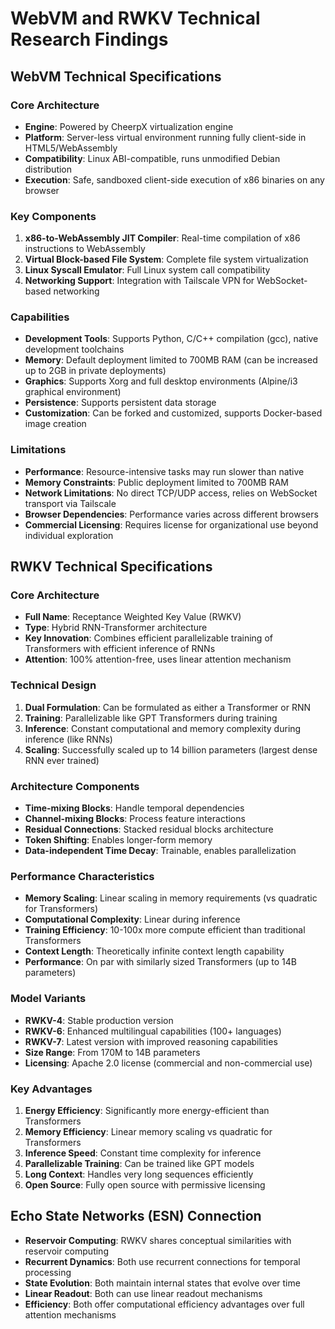 # WebVM and RWKV Technical Research Findings

## WebVM Technical Specifications

### Core Architecture
- **Engine**: Powered by CheerpX virtualization engine
- **Platform**: Server-less virtual environment running fully client-side in HTML5/WebAssembly
- **Compatibility**: Linux ABI-compatible, runs unmodified Debian distribution
- **Execution**: Safe, sandboxed client-side execution of x86 binaries on any browser

### Key Components
1. **x86-to-WebAssembly JIT Compiler**: Real-time compilation of x86 instructions to WebAssembly
2. **Virtual Block-based File System**: Complete file system virtualization
3. **Linux Syscall Emulator**: Full Linux system call compatibility
4. **Networking Support**: Integration with Tailscale VPN for WebSocket-based networking

### Capabilities
- **Development Tools**: Supports Python, C/C++ compilation (gcc), native development toolchains
- **Memory**: Default deployment limited to 700MB RAM (can be increased up to 2GB in private deployments)
- **Graphics**: Supports Xorg and full desktop environments (Alpine/i3 graphical environment)
- **Persistence**: Supports persistent data storage
- **Customization**: Can be forked and customized, supports Docker-based image creation

### Limitations
- **Performance**: Resource-intensive tasks may run slower than native
- **Memory Constraints**: Public deployment limited to 700MB RAM
- **Network Limitations**: No direct TCP/UDP access, relies on WebSocket transport via Tailscale
- **Browser Dependencies**: Performance varies across different browsers
- **Commercial Licensing**: Requires license for organizational use beyond individual exploration

## RWKV Technical Specifications

### Core Architecture
- **Full Name**: Receptance Weighted Key Value (RWKV)
- **Type**: Hybrid RNN-Transformer architecture
- **Key Innovation**: Combines efficient parallelizable training of Transformers with efficient inference of RNNs
- **Attention**: 100% attention-free, uses linear attention mechanism

### Technical Design
1. **Dual Formulation**: Can be formulated as either a Transformer or RNN
2. **Training**: Parallelizable like GPT Transformers during training
3. **Inference**: Constant computational and memory complexity during inference (like RNNs)
4. **Scaling**: Successfully scaled up to 14 billion parameters (largest dense RNN ever trained)

### Architecture Components
- **Time-mixing Blocks**: Handle temporal dependencies
- **Channel-mixing Blocks**: Process feature interactions
- **Residual Connections**: Stacked residual blocks architecture
- **Token Shifting**: Enables longer-form memory
- **Data-independent Time Decay**: Trainable, enables parallelization

### Performance Characteristics
- **Memory Scaling**: Linear scaling in memory requirements (vs quadratic for Transformers)
- **Computational Complexity**: Linear during inference
- **Training Efficiency**: 10-100x more compute efficient than traditional Transformers
- **Context Length**: Theoretically infinite context length capability
- **Performance**: On par with similarly sized Transformers (up to 14B parameters)

### Model Variants
- **RWKV-4**: Stable production version
- **RWKV-6**: Enhanced multilingual capabilities (100+ languages)
- **RWKV-7**: Latest version with improved reasoning capabilities
- **Size Range**: From 170M to 14B parameters
- **Licensing**: Apache 2.0 license (commercial and non-commercial use)

### Key Advantages
1. **Energy Efficiency**: Significantly more energy-efficient than Transformers
2. **Memory Efficiency**: Linear memory scaling vs quadratic for Transformers
3. **Inference Speed**: Constant time complexity for inference
4. **Parallelizable Training**: Can be trained like GPT models
5. **Long Context**: Handles very long sequences efficiently
6. **Open Source**: Fully open source with permissive licensing

## Echo State Networks (ESN) Connection
- **Reservoir Computing**: RWKV shares conceptual similarities with reservoir computing
- **Recurrent Dynamics**: Both use recurrent connections for temporal processing
- **State Evolution**: Both maintain internal states that evolve over time
- **Linear Readout**: Both can use linear readout mechanisms
- **Efficiency**: Both offer computational efficiency advantages over full attention mechanisms

